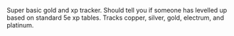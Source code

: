 Super basic gold and xp tracker. Should tell you if someone has levelled up based on standard 5e xp tables. Tracks copper, silver, gold, electrum, and platinum.
